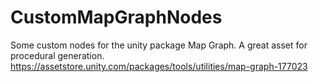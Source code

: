 # CustomMapGraphNodes
Some custom nodes for the unity package Map Graph.
A great asset for procedural generation.
https://assetstore.unity.com/packages/tools/utilities/map-graph-177023
